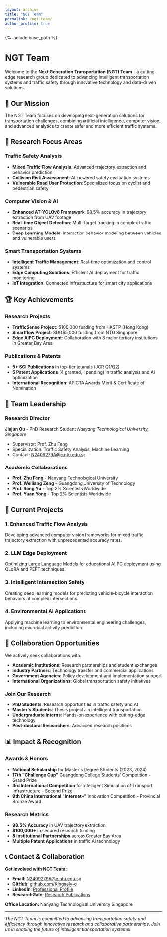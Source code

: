 ```yaml
---
layout: archive
title: "NGT Team"
permalink: /ngt-team/
author_profile: true
---
```


{% include base_path %}

# NGT Team

Welcome to the **Next Generation Transportation (NGT) Team** - a cutting-edge research group dedicated to advancing intelligent transportation systems and traffic safety through innovative technology and data-driven solutions.

## 🚗 Our Mission

The NGT Team focuses on developing next-generation solutions for transportation challenges, combining artificial intelligence, computer vision, and advanced analytics to create safer and more efficient traffic systems.

## 🔬 Research Focus Areas

### Traffic Safety Analysis
- **Mixed Traffic Flow Analysis**: Advanced trajectory extraction and behavior prediction
- **Collision Risk Assessment**: AI-powered safety evaluation systems
- **Vulnerable Road User Protection**: Specialized focus on cyclist and pedestrian safety

### Computer Vision & AI
- **Enhanced AT-YOLOv8 Framework**: 98.5% accuracy in trajectory extraction from UAV footage
- **Real-time Object Detection**: Multi-target tracking in complex traffic scenarios
- **Deep Learning Models**: Interaction behavior modeling between vehicles and vulnerable users

### Smart Transportation Systems
- **Intelligent Traffic Management**: Real-time optimization and control systems
- **Edge Computing Solutions**: Efficient AI deployment for traffic monitoring
- **IoT Integration**: Connected infrastructure for smart city applications

## 🏆 Key Achievements

### Research Projects
- **TrafficSense Project**: $100,000 funding from HKSTP (Hong Kong)
- **Smartflow Project**: SDG$5,000 funding from NTU Singapore
- **Edge AIPC Deployment**: Collaboration with 8 major tertiary institutions in Greater Bay Area

### Publications & Patents
- **5+ SCI Publications** in top-tier journals (JCR Q1/Q2)
- **5 Patent Applications** (4 granted, 1 pending) in traffic analysis and AI optimization
- **International Recognition**: APICTA Awards Merit & Certificate of Nomination

## 👥 Team Leadership

### Research Director
**Jiajun Ou** - PhD Research Student
*Nanyang Technological University, Singapore*
- Supervisor: Prof. Zhu Feng
- Specialization: Traffic Safety Analysis, Machine Learning
- Contact: N2409279A@e.ntu.edu.sg

### Academic Collaborations
- **Prof. Zhu Feng** - Nanyang Technological University
- **Prof. Weiliang Zeng** - Guangdong University of Technology
- **Prof. Rong Yu** - Top 2% Scientists Worldwide
- **Prof. Yuan Yong** - Top 2% Scientists Worldwide

## 🌟 Current Projects

### 1. Enhanced Traffic Flow Analysis
Developing advanced computer vision frameworks for mixed traffic trajectory extraction with unprecedented accuracy rates.

### 2. LLM Edge Deployment
Optimizing Large Language Models for educational AI PC deployment using QLoRA and PEFT techniques.

### 3. Intelligent Intersection Safety
Creating deep learning models for predicting vehicle-bicycle interaction behaviors at complex intersections.

### 4. Environmental AI Applications
Applying machine learning to environmental engineering challenges, including microbial activity prediction.

## 🤝 Collaboration Opportunities

We actively seek collaborations with:
- **Academic Institutions**: Research partnerships and student exchanges
- **Industry Partners**: Technology transfer and commercial applications
- **Government Agencies**: Policy development and implementation support
- **International Organizations**: Global transportation safety initiatives

### Join Our Research
- **PhD Students**: Research opportunities in traffic safety and AI
- **Master's Students**: Thesis projects in intelligent transportation
- **Undergraduate Interns**: Hands-on experience with cutting-edge technology
- **Post-doctoral Researchers**: Advanced research positions

## 📊 Impact & Recognition

### Awards & Honors
- **National Scholarship** for Master's Degree Students (2023, 2024)
- **17th "Challenge Cup"** Guangdong College Students' Competition - Grand Prize
- **3rd International Competition** for Intelligent Simulation of Transport Infrastructure - Second Prize
- **9th China International "Internet+"** Innovation Competition - Provincial Bronze Award

### Research Metrics
- **98.5% Accuracy** in UAV trajectory extraction
- **$100,000+** in secured research funding
- **8 Institutional Partnerships** across Greater Bay Area
- **Multiple Patent Applications** in traffic AI technology

## 📞 Contact & Collaboration

**Get Involved with NGT Team:**

- **Email**: N2409279A@e.ntu.edu.sg
- **GitHub**: [github.com/Kingsely-o](https://github.com/Kingsely-o)
- **LinkedIn**: [Professional Profile](#)
- **ResearchGate**: [Research Publications](#)

**Office Location:**
Nanyang Technological University
Singapore

---

*The NGT Team is committed to advancing transportation safety and efficiency through innovative research and collaborative partnerships. Join us in shaping the future of intelligent transportation systems!*